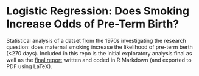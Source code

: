 # Logistic Regression: Does Smoking Increase Odds of Pre-Term Birth?

Statistical analysis of a datset from the 1970s investigating the research question: does maternal smoking increase the likelihood of pre-term berth (<270 days). Included in this repo is the initial exploratory analysis final as well as the [final report](https://github.com/razalamb1/preterm-birth-smoking/blob/main/final_write_up.pdf) written and coded in R Markdown (and exported to PDF using LaTeX).
